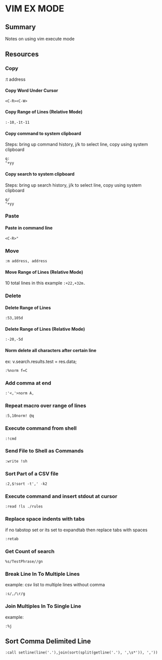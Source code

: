# VIM EX MODE

## Summary

Notes on using vim execute mode

## Resources

### Copy

:t address

#### Copy Word Under Cursor

`<C-R><C-W>`

#### Copy Range of Lines (Relative Mode)

`:-10,-1t-11`

#### Copy command to system clipboard

Steps: bring up command history, j/k to select line, copy using system clipboard

```
q:
"+yy
```

#### Copy search to system clipboard

Steps: bring up search history, j/k to select line, copy using system clipboard

```
q/
"+yy
```

### Paste

#### Paste in command line

`<C-R>"`

### Move

`:m address, address`

#### Move Range of Lines (Relative Mode)

10 total lines in this example `:+22,+32m.`

### Delete

#### Delete Range of Lines

`:53,105d`

#### Delete Range of Lines (Relative Mode)

`:-20,-5d`

#### Norm delete all characters after certain line

ex: v.search.results.test = res.data;

`:%norm f=C`

### Add comma at end

`:'<,'>norm A,`

### Repeat macro over range of lines

`:5,10norm! @q`

### Execute command from shell

`:!cmd`

### Send File to Shell as Commands

`:write !sh`

### Sort Part of a CSV file

`:2,$!sort -t',' -k2`

### Execute command and insert stdout at cursor

`:read !ls ./rules`

### Replace space indents with tabs

if no tabstop set or its set to expandtab then replace tabs with spaces

`:retab`

### Get Count of search

`%s/TestPhrase//gn`

### Break Line In To Multiple Lines

example: csv list to multiple lines without comma

```
:s/,/\r/g
```

### Join Multiples In To Single Line

example:

```
:%j
```

## Sort Comma Delimited Line

```
:call setline(line('.'),join(sort(split(getline('.'), ',\s*')), ','))
```
